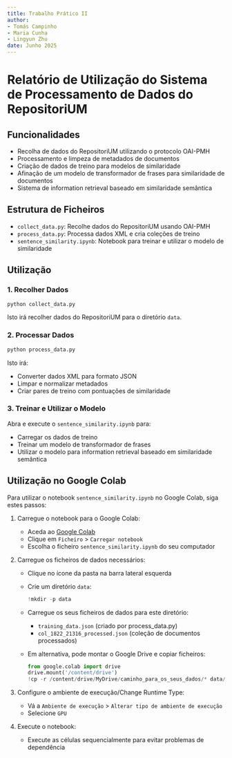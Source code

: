 ```yaml
---
title: Trabalho Prático II
author: 
- Tomás Campinho
- Maria Cunha
- Lingyun Zhu
date: Junho 2025
---
```


# Relatório de Utilização do Sistema de Processamento de Dados do RepositoriUM

## Funcionalidades

- Recolha de dados do RepositoriUM utilizando o protocolo OAI-PMH
- Processamento e limpeza de metadados de documentos
- Criação de dados de treino para modelos de similaridade
- Afinação de um modelo de transformador de frases para similaridade de documentos
- Sistema de information retrieval baseado em similaridade semântica

## Estrutura de Ficheiros

- `collect_data.py`: Recolhe dados do RepositoriUM usando OAI-PMH
- `process_data.py`: Processa dados XML e cria coleções de treino
- `sentence_similarity.ipynb`: Notebook para treinar e utilizar o modelo de similaridade

## Utilização

### 1. Recolher Dados

```bash
python collect_data.py
```

Isto irá recolher dados do RepositoriUM para o diretório `data`.

### 2. Processar Dados

```bash
python process_data.py
```

Isto irá:
- Converter dados XML para formato JSON
- Limpar e normalizar metadados
- Criar pares de treino com pontuações de similaridade

### 3. Treinar e Utilizar o Modelo

Abra e execute o `sentence_similarity.ipynb` para:
- Carregar os dados de treino
- Treinar um modelo de transformador de frases
- Utilizar o modelo para information retrieval baseado em similaridade semântica

## Utilização no Google Colab

Para utilizar o notebook `sentence_similarity.ipynb` no Google Colab, siga estes passos:

1. Carregue o notebook para o Google Colab:
   - Aceda ao [Google Colab](https://colab.research.google.com/)
   - Clique em `Ficheiro` > `Carregar notebook`
   - Escolha o ficheiro `sentence_similarity.ipynb` do seu computador

2. Carregue os ficheiros de dados necessários:
   - Clique no ícone da pasta na barra lateral esquerda
   - Crie um diretório `data`:
     ```python
     !mkdir -p data
     ```
   - Carregue os seus ficheiros de dados para este diretório:
     - `training_data.json` (criado por process_data.py)
     - `col_1822_21316_processed.json` (coleção de documentos processados)
   
   - Em alternativa, pode montar o Google Drive e copiar ficheiros:
     ```python
     from google.colab import drive
     drive.mount('/content/drive')
     !cp -r /content/drive/MyDrive/caminho_para_os_seus_dados/* data/
     ```

3. Configure o ambiente de execução/Change Runtime Type:
   - Vá a `Ambiente de execução` > `Alterar tipo de ambiente de execução`
   - Selecione `GPU`

4. Execute o notebook:
   - Execute as células sequencialmente para evitar problemas de dependência
